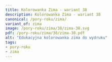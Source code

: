 ```yaml
---
title: Kolorowanka Zima - wariant 38
description: Kolorowanka Zima - wariant 38
canonical: /pory-roku/zima/
variant_of: zima
image: /pory-roku/zima/38/zima-38.svg
pdf: /pory-roku/zima/38/zima-38.pdf
alt: "Edukacyjna kolorowanka zima do wydruku"
tags:
- pory-roku
- zima
---
```

